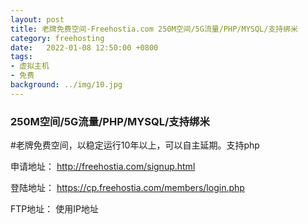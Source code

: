 ```yaml
---
layout: post
title: 老牌免费空间-Freehostia.com 250M空间/5G流量/PHP/MYSQL/支持绑米
category: freehosting
date:   2022-01-08 12:50:00 +0800
tags:
- 虚拟主机
- 免费
background: ../img/10.jpg
---
```


### 250M空间/5G流量/PHP/MYSQL/支持绑米

#老牌免费空间，以稳定运行10年以上，可以自主延期。支持php

申请地址：
http://freehostia.com/signup.html

登陆地址：
https://cp.freehostia.com/members/login.php

FTP地址：
使用IP地址
